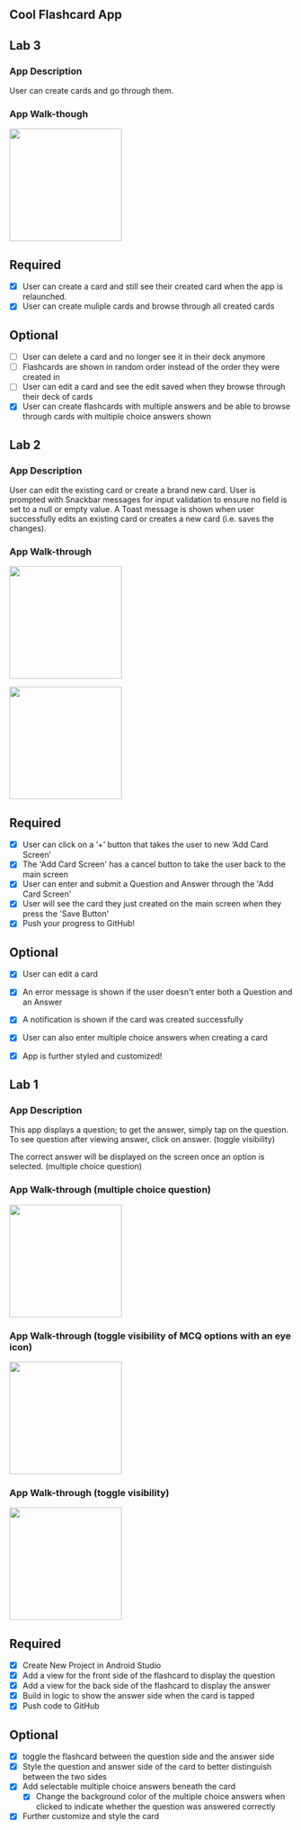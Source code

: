 ## Cool Flashcard App

## Lab 3

### App Description
User can create cards and go through them.

### App Walk-though

<img src="http://g.recordit.co/aTvqn42pzx.gif" width=200><br>

## Required
- [x] User can create a card and still see their created card when the app is relaunched.
- [x] User can create muliple cards and browse through all created cards

## Optional
- [ ] User can delete a card and no longer see it in their deck anymore
- [ ] Flashcards are shown in random order instead of the order they were created in
- [ ] User can edit a card and see the edit saved when they browse through their deck of cards
- [x] User can create flashcards with multiple answers and be able to browse through cards with multiple choice answers shown

## Lab 2

### App Description
User can edit the existing card or create a brand new card. User is prompted with Snackbar messages for input validation
to ensure no field is set to a null or empty value. A Toast message is shown when user successfully edits an existing card
or creates a new card (i.e. saves the changes).

### App Walk-through

<img src="http://g.recordit.co/9TGO8Rte8f.gif" width=200><br>

<img src="http://g.recordit.co/eAC4O47LU2.gif" width=200><br>

## Required
- [x] User can click on a ‘+’ button that takes the user to new ‘Add Card Screen’
- [x] The 'Add Card Screen' has a cancel button to take the user back to the main screen
- [x] User can enter and submit a Question and Answer through the 'Add Card Screen'
- [x] User will see the card they just created on the main screen when they press the 'Save Button'
- [x] Push your progress to GitHub!

## Optional
- [x] User can edit a card
- [x] An error message is shown if the user doesn't enter both a Question and an Answer
- [x] A notification is shown if the card was created successfully
- [x] User can also enter multiple choice answers when creating a card
- [x] App is further styled and customized!


## Lab 1

### App Description
This app displays a question; to get the answer, simply tap on the question. To see question after viewing answer, click on answer. (toggle visibility) 

The correct answer will be displayed on the screen once an option is selected. (multiple choice question)

### App Walk-through (multiple choice question)
<img src="http://g.recordit.co/po7LFdvaj3.gif" width=200><br>

### App Walk-through (toggle visibility of MCQ options with an eye icon)
<img src="http://g.recordit.co/U1dHGG7blG.gif" width=200><br>

### App Walk-through (toggle visibility)
<img src="http://g.recordit.co/OOsBRDOjzE.gif" width=200><br>

## Required
- [x] Create New Project in Android Studio
- [x] Add a view for the front side of the flashcard to display the question
- [x] Add a view for the back side of the flashcard to display the answer
- [x] Build in logic to show the answer side when the card is tapped
- [x] Push code to GitHub
## Optional
- [x] toggle the flashcard between the question side and the answer side
- [x] Style the question and answer side of the card to better distinguish between the two sides
- [x] Add selectable multiple choice answers beneath the card
   - [x] Change the background color of the multiple choice answers when clicked to indicate whether the question was answered correctly
- [x] Further customize and style the card

